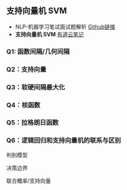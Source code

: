 ## 支持向量机 SVM

- NLP-机器学习笔试面试题解析 [Github链接](https://github.com/WerterHong/Machine-Learning-Algorithm-NLP/tree/master/NLP算法/)
- **支持向量机 SVM** [有道云笔记](http://note.youdao.com/noteshare?id=69edb38744fc3936d8d9afb52a46e886&sub=CB6EDD6CE5094E94A6192CFCB3ED7553)

### Q1: 函数间隔/几何间隔

### Q2：支持向量

### Q3：软硬间隔最大化

### Q4：核函数

### Q5：拉格朗日函数

### Q6：逻辑回归和支持向量机的联系与区别

判别模型

决策边界

联合概率/支持向量
